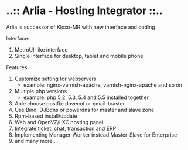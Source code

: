 ..:: Arlia - Hosting Integrator ::..
====================================

Arlia is successor of Kloxo-MR with new interface and coding

Interface:
1. MetroUI-like interface
2. Single interface for desktop, tablet and mobile phone

Features:
1. Customize setting for webservers
    - example: nginx-varnish-apache, varnish-nginx-apache and so on
2. Multiple php versions
    - example: php 5.2, 5.3, 5.4 and 5.5 installed together
3. Able choose postfix-dovecot or qmail-toaster
4. Use Bind, DJBdns or powerdns for master and slave zone
5. Rpm-based install/update
6. Web and OpenVZ/LXC hosting panel
7. Integrate ticket, chat, transaction and ERP
8. Implementing Manager-Worker instead Master-Slave for Enterprise
9. and many more... 
